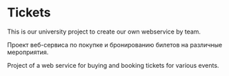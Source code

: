 # Tickets
This is our university project to create our own webservice by team.

Проект веб-сервиса по покупке и бронированию билетов на различные мероприятия.

Project of a web service for buying and booking tickets for various events.
